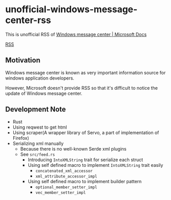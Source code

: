 # unofficial-windows-message-center-rss

This is unofficial RSS of [Windows message center | Microsoft Docs](https://docs.microsoft.com/en-us/windows/release-health/windows-message-center)

[RSS](https://yumetodo.github.io/unofficial-windows-message-center-rss/feed/atom10.xml)

## Motivation

Windows message center is known as very important information source for windows application developers.

However, Microsoft doesn't provide RSS so that it's difficult to notice the update of Windows message center.

## Development Note

- Rust
- Using reqwest to get html
- Using scraper(A wrapper library of Servo, a part of implementation of Firefox)
- Serializing xml manually
  - Because there is no well-known Serde xml plugins
  - See `src/feed.rs`
    - Introducing `IntoXMLString` trait for serialize each struct
    - Using self defined macro to implement `IntoXMLString` trait easily
      - `concatenated_xml_accessor`
      - `xml_attribute_accessor_impl`
    - Using self defined macro to implement builder pattern
      - `optional_member_setter_impl`
      - `vec_member_setter_impl`
